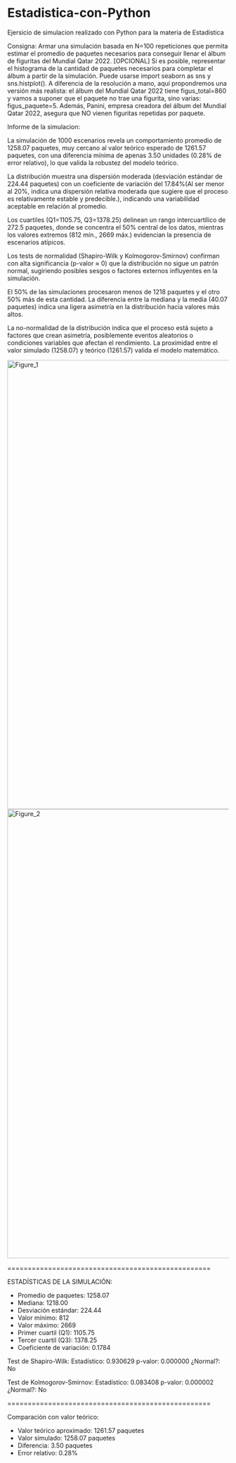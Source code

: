 # Estadistica-con-Python
Ejersicio de simulacion realizado con Python para la materia de Estadistica 

Consigna: Armar una simulación basada en N=100 repeticiones que permita estimar el promedio de paquetes necesarios para conseguir llenar el álbum de figuritas del Mundial Qatar 2022. [OPCIONAL] Si es posible, representar el histograma de la cantidad de paquetes necesarios para completar el álbum a partir de la simulación. Puede usarse import seaborn as sns y sns.histplot().
A diferencia de la resolución a mano, aquí propondremos una versión más realista: el álbum del Mundial Qatar 2022 tiene figus_total=860 y vamos a suponer que el paquete no trae una figurita, sino varias: figus_paquete=5. Además, Panini, empresa creadora del álbum del Mundial Qatar 2022, asegura que NO vienen figuritas repetidas por paquete. 



Informe de la simulacion:

La simulación de 1000 escenarios revela un comportamiento promedio de 1258.07 paquetes, muy cercano al valor teórico esperado de 1261.57 paquetes, con una diferencia mínima de apenas 3.50 unidades (0.28% de error relativo), lo que valida la robustez del modelo teórico. 

La distribución muestra una dispersión moderada (desviación estándar de 224.44 paquetes) con un coeficiente de variación del 17.84%(Al ser menor al 20%, indica una dispersión relativa moderada que sugiere que el proceso es relativamente estable y predecible.), indicando una variabilidad aceptable en relación al promedio. 

Los cuartiles (Q1=1105.75, Q3=1378.25) delinean un rango intercuartílico de 272.5 paquetes, donde se concentra el 50% central de los datos, mientras los valores extremos (812 mín., 2669 máx.) evidencian la presencia de escenarios atípicos.

Los tests de normalidad (Shapiro-Wilk y Kolmogorov-Smirnov) confirman con alta significancia (p-valor ≈ 0) que la distribución no sigue un patrón normal, sugiriendo posibles sesgos o factores externos influyentes en la simulación.

El 50% de las simulaciones procesaron menos de 1218 paquetes y el otro 50% más de esta cantidad. La diferencia entre la mediana y la media (40.07 paquetes) indica una ligera asimetría en la distribución hacia valores más altos.

La no-normalidad de la distribución indica que el proceso está sujeto a factores que crean asimetría, posiblemente eventos aleatorios o condiciones variables que afectan el rendimiento. La proximidad entre el valor simulado (1258.07) y teórico (1261.57) valida el modelo matemático.

<img width="1842" height="1023" alt="Figure_1" src="https://github.com/user-attachments/assets/51544db4-ea3f-46e4-9fd8-1ede72246550" />

<img width="1842" height="1023" alt="Figure_2" src="https://github.com/user-attachments/assets/5d6954f1-249e-43e3-bf98-2fc16b54c65c" />


==================================================

ESTADÍSTICAS DE LA SIMULACIÓN:
  - Promedio de paquetes:     1258.07
  - Mediana:                  1218.00
  - Desviación estándar:      224.44
  - Valor mínimo:             812
  - Valor máximo:             2669
  - Primer cuartil (Q1):      1105.75
  - Tercer cuartil (Q3):      1378.25
  - Coeficiente de variación: 0.1784

Test de Shapiro-Wilk:
  Estadístico: 0.930629
  p-valor: 0.000000
  ¿Normal?: No

  Test de Kolmogorov-Smirnov:
  Estadístico: 0.083408
  p-valor: 0.000002
  ¿Normal?: No
  
==================================================

Comparación con valor teórico:
  - Valor teórico aproximado: 1261.57 paquetes
  - Valor simulado:          1258.07 paquetes
  - Diferencia:              3.50 paquetes
  - Error relativo:          0.28%
